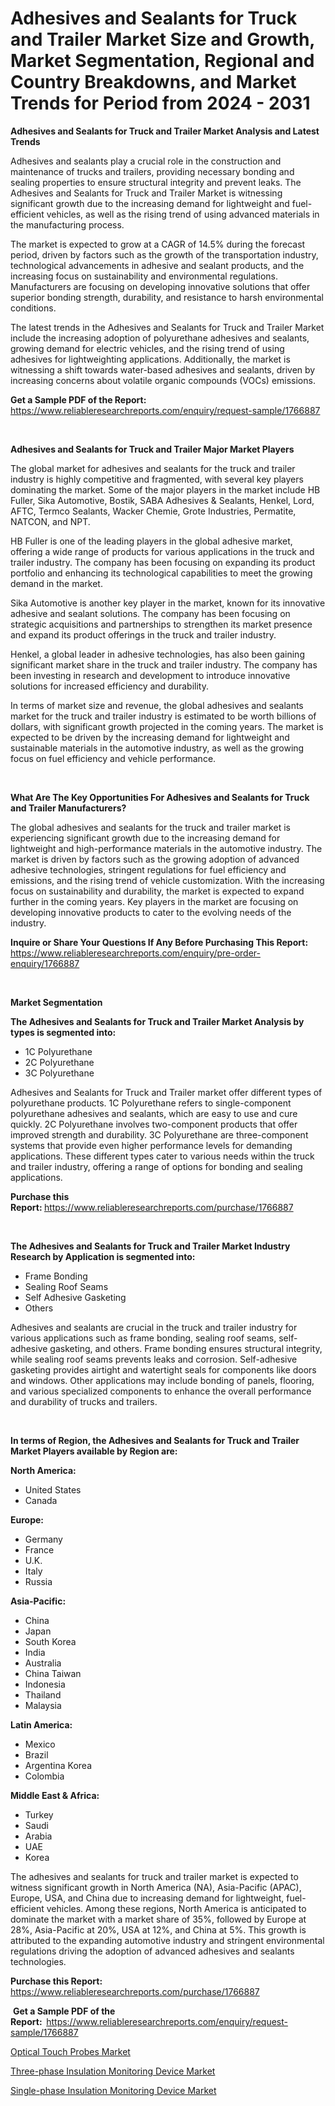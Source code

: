 <p><h1>Adhesives and Sealants for Truck and Trailer Market Size and Growth, Market Segmentation, Regional and Country Breakdowns, and Market Trends for Period from 2024 -  2031</h1></p><p><strong>Adhesives and Sealants for Truck and Trailer Market Analysis and Latest Trends</strong></p>
<p><p>Adhesives and sealants play a crucial role in the construction and maintenance of trucks and trailers, providing necessary bonding and sealing properties to ensure structural integrity and prevent leaks. The Adhesives and Sealants for Truck and Trailer Market is witnessing significant growth due to the increasing demand for lightweight and fuel-efficient vehicles, as well as the rising trend of using advanced materials in the manufacturing process.</p><p>The market is expected to grow at a CAGR of 14.5% during the forecast period, driven by factors such as the growth of the transportation industry, technological advancements in adhesive and sealant products, and the increasing focus on sustainability and environmental regulations. Manufacturers are focusing on developing innovative solutions that offer superior bonding strength, durability, and resistance to harsh environmental conditions.</p><p>The latest trends in the Adhesives and Sealants for Truck and Trailer Market include the increasing adoption of polyurethane adhesives and sealants, growing demand for electric vehicles, and the rising trend of using adhesives for lightweighting applications. Additionally, the market is witnessing a shift towards water-based adhesives and sealants, driven by increasing concerns about volatile organic compounds (VOCs) emissions.</p></p>
<p><strong>Get a Sample PDF of the Report:&nbsp;</strong> <a href="https://www.reliableresearchreports.com/enquiry/request-sample/1766887">https://www.reliableresearchreports.com/enquiry/request-sample/1766887</a></p>
<p>&nbsp;</p>
<p><strong>Adhesives and Sealants for Truck and Trailer Major Market Players</strong></p>
<p><p>The global market for adhesives and sealants for the truck and trailer industry is highly competitive and fragmented, with several key players dominating the market. Some of the major players in the market include HB Fuller, Sika Automotive, Bostik, SABA Adhesives & Sealants, Henkel, Lord, AFTC, Termco Sealants, Wacker Chemie, Grote Industries, Permatite, NATCON, and NPT.</p><p>HB Fuller is one of the leading players in the global adhesive market, offering a wide range of products for various applications in the truck and trailer industry. The company has been focusing on expanding its product portfolio and enhancing its technological capabilities to meet the growing demand in the market.</p><p>Sika Automotive is another key player in the market, known for its innovative adhesive and sealant solutions. The company has been focusing on strategic acquisitions and partnerships to strengthen its market presence and expand its product offerings in the truck and trailer industry.</p><p>Henkel, a global leader in adhesive technologies, has also been gaining significant market share in the truck and trailer industry. The company has been investing in research and development to introduce innovative solutions for increased efficiency and durability.</p><p>In terms of market size and revenue, the global adhesives and sealants market for the truck and trailer industry is estimated to be worth billions of dollars, with significant growth projected in the coming years. The market is expected to be driven by the increasing demand for lightweight and sustainable materials in the automotive industry, as well as the growing focus on fuel efficiency and vehicle performance.</p></p>
<p>&nbsp;</p>
<p><strong>What Are The Key Opportunities For Adhesives and Sealants for Truck and Trailer Manufacturers?</strong></p>
<p><p>The global adhesives and sealants for the truck and trailer market is experiencing significant growth due to the increasing demand for lightweight and high-performance materials in the automotive industry. The market is driven by factors such as the growing adoption of advanced adhesive technologies, stringent regulations for fuel efficiency and emissions, and the rising trend of vehicle customization. With the increasing focus on sustainability and durability, the market is expected to expand further in the coming years. Key players in the market are focusing on developing innovative products to cater to the evolving needs of the industry.</p></p>
<p><strong>Inquire or Share Your Questions If Any Before Purchasing This Report:</strong> <a href="https://www.reliableresearchreports.com/enquiry/pre-order-enquiry/1766887">https://www.reliableresearchreports.com/enquiry/pre-order-enquiry/1766887</a></p>
<p>&nbsp;</p>
<p><strong>Market Segmentation</strong></p>
<p><strong>The Adhesives and Sealants for Truck and Trailer Market Analysis by types is segmented into:</strong></p>
<p><ul><li>1C Polyurethane</li><li>2C Polyurethane</li><li>3C Polyurethane</li></ul></p>
<p><p>Adhesives and Sealants for Truck and Trailer market offer different types of polyurethane products. 1C Polyurethane refers to single-component polyurethane adhesives and sealants, which are easy to use and cure quickly. 2C Polyurethane involves two-component products that offer improved strength and durability. 3C Polyurethane are three-component systems that provide even higher performance levels for demanding applications. These different types cater to various needs within the truck and trailer industry, offering a range of options for bonding and sealing applications.</p></p>
<p><strong>Purchase this Report:&nbsp;</strong><a href="https://www.reliableresearchreports.com/purchase/1766887">https://www.reliableresearchreports.com/purchase/1766887</a></p>
<p>&nbsp;</p>
<p><strong>The Adhesives and Sealants for Truck and Trailer Market Industry Research by Application is segmented into:</strong></p>
<p><ul><li>Frame Bonding</li><li>Sealing Roof Seams</li><li>Self Adhesive Gasketing</li><li>Others</li></ul></p>
<p><p>Adhesives and sealants are crucial in the truck and trailer industry for various applications such as frame bonding, sealing roof seams, self-adhesive gasketing, and others. Frame bonding ensures structural integrity, while sealing roof seams prevents leaks and corrosion. Self-adhesive gasketing provides airtight and watertight seals for components like doors and windows. Other applications may include bonding of panels, flooring, and various specialized components to enhance the overall performance and durability of trucks and trailers.</p></p>
<p>&nbsp;</p>
<p><strong>In terms of Region, the Adhesives and Sealants for Truck and Trailer Market Players available by Region are:</strong></p>
<p>
    <p> <strong> North America: </strong>
        <ul>
            <li>United States</li>
            <li>Canada</li>
        </ul>
        </p> 
    <p> <strong> Europe: </strong>
        <ul>
            <li>Germany</li>
            <li>France</li>
            <li>U.K.</li>
            <li>Italy</li>
            <li>Russia</li>
        </ul>
        </p> 
    <p> <strong> Asia-Pacific: </strong>
        <ul>
            <li>China</li>
            <li>Japan</li>
            <li>South Korea</li>
            <li>India</li>
            <li>Australia</li>
            <li>China Taiwan</li>
            <li>Indonesia</li>
            <li>Thailand</li>
            <li>Malaysia</li>
        </ul>
        </p> 
    <p> <strong> Latin America: </strong>
        <ul>
            <li>Mexico</li>
            <li>Brazil</li>
            <li>Argentina Korea</li>
            <li>Colombia</li>
        </ul>
        </p> 
    <p> <strong> Middle East & Africa: </strong>
        <ul>
            <li>Turkey</li>
            <li>Saudi</li>
            <li>Arabia</li>
            <li>UAE</li>
            <li>Korea</li>
        </ul>
    </p>
    </p>
<p><p>The adhesives and sealants for truck and trailer market is expected to witness significant growth in North America (NA), Asia-Pacific (APAC), Europe, USA, and China due to increasing demand for lightweight, fuel-efficient vehicles. Among these regions, North America is anticipated to dominate the market with a market share of 35%, followed by Europe at 28%, Asia-Pacific at 20%, USA at 12%, and China at 5%. This growth is attributed to the expanding automotive industry and stringent environmental regulations driving the adoption of advanced adhesives and sealants technologies.</p></p>
<p><strong>Purchase this Report: </strong><a href="https://www.reliableresearchreports.com/purchase/1766887">https://www.reliableresearchreports.com/purchase/1766887</a></p>
<p>&nbsp;<strong>Get a Sample PDF of the Report:&nbsp;&nbsp;</strong><a href="https://www.reliableresearchreports.com/enquiry/request-sample/1766887">https://www.reliableresearchreports.com/enquiry/request-sample/1766887</a></p>
<p><strong></strong></p>
<p><p><a href="https://view.publitas.com/reportprime-1/optical-touch-probes-market-analysis-and-market-size-global-industry-overview-market-segmentation-and-forecast-2023-to-2030/">Optical Touch Probes Market</a></p><p><a href="https://view.publitas.com/reportprime-1/three-phase-insulation-monitoring-device-market-provides-detailed-segmentation-of-this-market-based-on-type-application-and-region-and-forecast-for-the-period-from-2023-2030/">Three-phase Insulation Monitoring Device Market</a></p><p><a href="https://view.publitas.com/reportprime-1/single-phase-insulation-monitoring-device-market-size-evaluating-its-market-trends-growth-and-projections-2023-2030/">Single-phase Insulation Monitoring Device Market</a></p></p>
